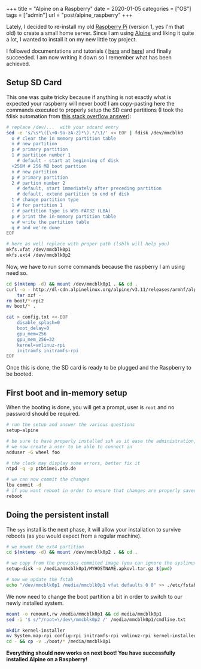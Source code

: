 +++
title = "Alpine on a Raspberry"
date = 2020-01-05
categories = ["OS"]
tags = ["admin"]
url = "post/alpine_raspberry"
+++

Lately, I decided to re-install my old [Raspberry Pi](https://www.raspberrypi.org/)
(version 1, yes I'm that old) to create a small home server.
Since I am using [Alpine](https://alpinelinux.org/) and liking it quite a lot,
I wanted to install it on my new little toy project.

I followed documentations and tutorials (
[here](https://wiki.alpinelinux.org/wiki/Raspberry_Pi) and
[here](https://www.rigon.tk/documentation/alpine-raspberry-pi))
and finally succeeded.
I am now writing it down so I remember what has been achieved.

Setup SD Card
-------------

This one was quite tricky because if anything is not exactly what is expected
your raspberry will never boot! I am copy-pasting here the commands executed
to properly setup the SD card partitions
(I took the fdisk automation from [this stack overflow answer][1]):

```bash
# replace /dev/...  with your sdcard entry
sed -e 's/\s*\([\+0-9a-zA-Z]*\).*/\1/' << EOF | fdisk /dev/mmcblk0
  o # clear the in memory partition table
  n # new partition
  p # primary partition
  1 # partition number 1
    # default - start at beginning of disk
  +256M # 256 MB boot parttion
  n # new partition
  p # primary partition
  2 # partion number 2
    # default, start immediately after preceding partition
    # default, extend partition to end of disk
  t # change partition type
  1 # for partition 1
  c # partition type is W95 FAT32 (LBA)
  p # print the in-memory partition table
  w # write the partition table
  q # and we're done
EOF

# here as well replace with proper path (lsblk will help you)
mkfs.vfat /dev/mmcblk0p1
mkfs.ext4 /dev/mmcblk0p2
```

Now, we have to run some commands because the raspberry I am using need so.

```bash
cd $(mktemp -d) && mount /dev/mmcblk0p1 . && cd .
curl -o - http://dl-cdn.alpinelinux.org/alpine/v3.11/releases/armhf/alpine-rpi-3.11.2-armhf.tar.gz | \
	tar xzf -
rm boot/*-rpi2
mv boot/* .

cat > config.txt <<-EOF
	disable_splash=0
	boot_delay=0
	gpu_mem=256
	gpu_mem_256=32
	kernel=vmlinuz-rpi
	initramfs initramfs-rpi
EOF
```

Once this is done, the SD card is ready to be plugged and the Raspberry to be booted.

First boot and in-memory setup
------------------------------

When the booting is done, you will get a prompt, user is `root` and no password
should be required.

```bash
# run the setup and answer the various questions
setup-alpine

# be sure to have properly installed ssh as it ease the administration,
# we now create a user to be able to connect in
adduser -G wheel foo

# the clock may display some errors, better fix it
ntpd -q -p ptbtime1.ptb.de

# we can now commit the changes
lbu commit -d
# if you want reboot in order to ensure that changes are properly saved
reboot
```

Doing the persistent install
----------------------------

The `sys` install is the next phase, it will allow your installation to survive
reboots (as you would expect from a regular machine).

```bash
# we mount the ext4 partition
cd $(mktemp -d) && mount /dev/mmcblk0p2 . && cd .

# we copy from the previous commited image (you can ignore the syslinux/extlinux errors)
setup-disk -o /media/mmcblk0p1/MYHOSTNAME.apkovl.tar.gz $(pwd)

# now we update the fstab
echo "/dev/mmcblk0p1 /media/mmcblk0p1 vfat defaults 0 0" >> ./etc/fstab

```

We now need to change the boot partition a bit in order to switch to our newly
installed system.

```bash
mount -o remount,rw /media/mmcblk0p1 && cd media/mmcblk0p1
sed -i '$ s/^/root=\/dev\/mmcblk0p2 /' /media/mmcblk0p1/cmdline.txt

mkdir kernel-installer
mv System.map-rpi config-rpi initramfs-rpi vmlinuz-rpi kernel-installer
cd - && cp -v ./boot/* /media/mmcblk0p1
```

__Everything should now works on next boot! You have successfully installed Alpine
on a Raspberry!__

[1]: https://superuser.com/questions/332252/how-to-create-and-format-a-partition-using-a-bash-script#answer-984637


